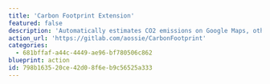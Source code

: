 ```yaml
---
title: 'Carbon Footprint Extension'
featured: false
description: 'Automatically estimates CO2 emissions on Google Maps, other maps services and train and flight search engines.'
action_url: 'https://gitlab.com/aossie/CarbonFootprint'
categories:
  - 681bffaf-a44c-4449-ae96-bf780506c862
blueprint: action
id: 798b1635-20ce-42d0-8f6e-b9c56525a333
---
```

